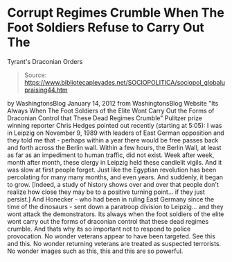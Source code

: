 # Corrupt Regimes Crumble When The Foot Soldiers Refuse to Carry Out The 
Tyrant's Draconian Orders

> Source: https://www.bibliotecapleyades.net/SOCIOPOLITICA/sociopol_globalupraising44.htm

by WashingtonsBlog
January 14, 2012
from
WashingtonsBlog Website
"Its Always When The Foot Soldiers of the Elite
Wont Carry Out the Forms of
Draconian Control
that These Dead Regimes Crumble"
Pulitzer prize winning reporter Chris Hedges pointed out recently (starting
at 5:05):
I was in Leipzig on November 9, 1989 with leaders of East German opposition
and they told me that - perhaps within a year there would be free passes
back and forth across the Berlin wall.
Within a few hours, the Berlin Wall, at least as far as an impediment to
human traffic, did not exist.
Week after week, month after month, these clergy in Leipzig held these
candlelit vigils. And it was slow at first
people forget. Just like the
Egyptian revolution has been percolating for many many months, and even
years.
And suddenly, it began to grow.
[Indeed, a study of history shows over and
over that people don't realize how close they may be to a positive turning
point... if they just persist.]
And Honecker - who had been in ruling East Germany since the time of the
dinosaurs - sent down a paratroop division to Leipzig... and they wont
attack the demonstrators.
Its always when the foot soldiers of the elite wont carry out the forms of
draconian control that these dead regimes crumble.
And thats why its so important not to respond to police provocation.
No wonder veterans appear to have been targeted.
See
this and
this.
No wonder
returning veterans are treated as suspected
terrorists. No wonder images such as
this,
this and
this are so powerful.
